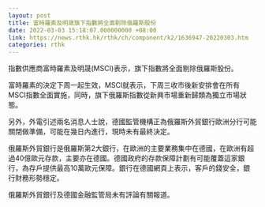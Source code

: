 ```yaml
---
layout: post
title: 富時羅素及明晟旗下指數將全面剔除俄羅斯股份
date: 2022-03-03 15:18:07.000000000 +08:00
link: https://news.rthk.hk/rthk/ch/component/k2/1636947-20220303.htm
categories: rthk
---
```


指數供應商富時羅素及明晟(MSCI)表示，旗下指數將全面剔除俄羅斯股份。

富時羅素的決定下周一起生效，MSCI就表示，下周三收市後新安排會在所有MSCI指數全面實施，同時，旗下俄羅斯指數從新興市場重新歸類為獨立市場狀態。

另外，外電引述兩名消息人士說，德國監管機構正為俄羅斯外貿銀行歐洲分行可能關閉做準備，可能在幾日內進行，現時未有最終決定。

俄羅斯外貿銀行是俄羅斯第2大銀行，在歐洲的主要業務集中在德國，在歐洲有超過40億歐元存款，主要亦在德國。德國政府的存款保障計劃有可能覆蓋這家銀行，為存戶提供最高10萬歐元保障。銀行在德國網頁上表示，客戶的錢安全，銀行財務形勢穩定。

俄羅斯外貿銀行及德國金融監管局未有評論有關報道。
